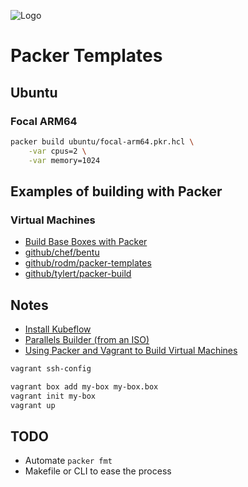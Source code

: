 ![Logo](https://user-images.githubusercontent.com/3421544/144397369-9ad948f5-e5a1-48e4-bd26-68e9ad59e99e.png)

# Packer Templates

## Ubuntu

### Focal ARM64

```bash
packer build ubuntu/focal-arm64.pkr.hcl \
    -var cpus=2 \
    -var memory=1024
```

## Examples of building with Packer

### Virtual Machines

- [Build Base Boxes with Packer](https://parallels.github.io/vagrant-parallels/docs/boxes/packer.html)
- [github/chef/bentu](https://github.com/chef/bento)
- [github/rodm/packer-templates](https://github.com/rodm/packer-templates)
- [github/tylert/packer-build](https://github.com/tylert/packer-build)

## Notes

- [Install Kubeflow](https://www.kubeflow.org/docs/distributions/aws/deploy/install-kubeflow/)
- [Parallels Builder (from an ISO)](https://www.packer.io/docs/builders/parallels/iso)
- [Using Packer and Vagrant to Build Virtual Machines](https://www.cloudbees.com/blog/packer-vagrant-tutorial)

```bash
vagrant ssh-config
```

```bash
vagrant box add my-box my-box.box
vagrant init my-box
vagrant up
```

## TODO

- Automate `packer fmt`
- Makefile or CLI to ease the process
